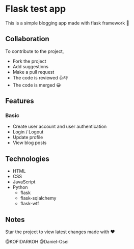 # **Flask test app**

This is a simple blogging app made with flask framework :snake:

## Collaboration

To contribute to the project,
+ Fork the project
+ Add suggestions
+ Make a pull request
+ The code is reviewed :+1::-1:
+ The code is merged :grinning:

## Features
### Basic
+ Create user account and user authentication
+ Login / Logout
+ Update profile
+ View blog posts

## Technologies
+ HTML
+ CSS
+ JavaScript
+ Python
    + flask
    + flask-sqlalchemy
    + flask-wtf

## Notes
Star the project to view latest changes
made with :heart:

@KOFIDARKOH @Daniel-Osei
